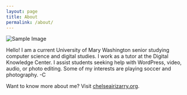 ```yaml
---
layout: page
title: About
permalink: /about/
---
```


![Sample Image](https://chelseairizarry.github.io/assets/images/chelsea.jpg)

Hello! I am a current University of Mary Washington senior studying computer science and digital studies. 
I work as a tutor at the Digital Knowledge Center. 
I assist students seeking help with WordPress, video, audio, or photo editing. Some of my interests are playing soccer and photography.
-C

Want to know more about me?
Visit [chelseairizarry.org](http://chelseairizarry.org).
